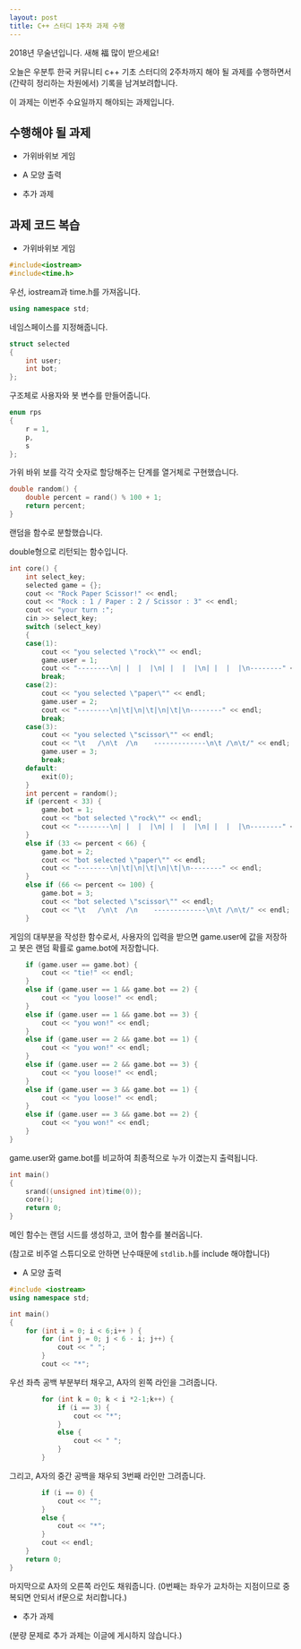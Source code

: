 ```yaml
---
layout: post
title: C++ 스터디 1주차 과제 수행
---
```


2018년 무술년입니다.
새해 福 많이 받으세요!

오늘은 우분투 한국 커뮤니티 c++ 기초 스터디의 2주차까지 해야 될 과제를 수행하면서 (간략히 정리하는 차원에서) 기록을 남겨보려합니다.

이 과제는 이번주 수요일까지 해야되는 과제입니다.

## 수행해야 될 과제

* 가위바위보 게임

* A 모양 출력

* 추가 과제

## 과제 코드 복습

* 가위바위보 게임

```c++
#include<iostream>
#include<time.h>
```
우선, iostream과 time.h를 가져옵니다.
```c++
using namespace std;
```
네임스페이스를 지정해줍니다.
```c++
struct selected
{
	int user;
	int bot;
};
```
구조체로 사용자와 봇 변수를 만들어줍니다.
```c++
enum rps
{
	r = 1,
	p,
	s
};
```
가위 바위 보를 각각 숫자로 할당해주는 단계를 열거체로 구현했습니다.
```c++
double random() {
	double percent = rand() % 100 + 1;
	return percent;
}
```
랜덤을 함수로 분할했습니다.

double형으로 리턴되는 함수입니다.
```c++
int core() {
	int select_key;
	selected game = {};
	cout << "Rock Paper Scissor!" << endl;
	cout << "Rock : 1 / Paper : 2 / Scissor : 3" << endl;
	cout << "your turn :";
	cin >> select_key;
	switch (select_key)
	{
	case(1):
		cout << "you selected \"rock\"" << endl;
		game.user = 1;
		cout << "--------\n| |  |  |\n| |  |  |\n| |  |  |\n--------" << endl;
		break;
	case(2):
		cout << "you selected \"paper\"" << endl;
		game.user = 2;
		cout << "--------\n|\t|\n|\t|\n|\t|\n--------" << endl;
		break;
	case(3):
		cout << "you selected \"scissor\"" << endl;
		cout << "\t   /\n\t  /\n    -------------\n\t /\n\t/" << endl;
		game.user = 3;
		break;
	default:
		exit(0);
	}
	int percent = random();
	if (percent < 33) {
		game.bot = 1;
		cout << "bot selected \"rock\"" << endl;
		cout << "--------\n| |  |  |\n| |  |  |\n| |  |  |\n--------" << endl;
	}
	else if (33 <= percent < 66) {
		game.bot = 2;
		cout << "bot selected \"paper\"" << endl;
		cout << "--------\n|\t|\n|\t|\n|\t|\n--------" << endl;
	}
	else if (66 <= percent <= 100) {
		game.bot = 3;
		cout << "bot selected \"scissor\"" << endl;
		cout << "\t   /\n\t  /\n    -------------\n\t /\n\t/" << endl;
	}
```
게임의 대부분을 작성한 함수로서, 사용자의 입력을 받으면 game.user에 값을 저장하고 봇은 랜덤 확률로 game.bot에 저장합니다.

```c++
	if (game.user == game.bot) {
		cout << "tie!" << endl;
	}
	else if (game.user == 1 && game.bot == 2) {
		cout << "you loose!" << endl;
	}
	else if (game.user == 1 && game.bot == 3) {
		cout << "you won!" << endl;
	}
	else if (game.user == 2 && game.bot == 1) {
		cout << "you won!" << endl;
	}
	else if (game.user == 2 && game.bot == 3) {
		cout << "you loose!" << endl;
	}
	else if (game.user == 3 && game.bot == 1) {
		cout << "you loose!" << endl;
	}
	else if (game.user == 3 && game.bot == 2) {
		cout << "you won!" << endl;
	}
}
```
game.user와 game.bot를 비교하여 최종적으로 누가 이겼는지 출력됩니다.



```c++
int main()
{
	srand((unsigned int)time(0));
	core();
	return 0;
}
```
메인 함수는 랜덤 시드를 생성하고, 코어 함수를 불러옵니다.

(참고로 비주얼 스튜디오로 안하면 난수때문에 ```stdlib.h```를 include 해야합니다)

* A 모양 출력

```c++
#include <iostream>
using namespace std;

int main()
{
	for (int i = 0; i < 6;i++ ) {
		for (int j = 0; j < 6 - i; j++) {
			cout << " ";
		}
		cout << "*";
```
우선 좌측 공백 부분부터 채우고, A자의 왼쪽 라인을 그려줍니다.
```c++
		for (int k = 0; k < i *2-1;k++) {
			if (i == 3) {
				cout << "*";
			}
			else {
				cout << " ";
			}
		}
```

그리고, A자의 중간 공백을 채우되 3번째 라인만 그려줍니다.
```c++
		if (i == 0) {
			cout << "";
		}
		else {
			cout << "*";
		}
		cout << endl;
	}
	return 0;
}
```
마지막으로 A자의 오른쪽 라인도 채워줍니다. 
(0번째는 좌우가 교차하는 지점이므로 중복되면 안되서 if문으로 처리합니다.)

* 추가 과제

(분량 문제로 추가 과제는 이글에 게시하지 않습니다.)